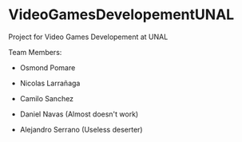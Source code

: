 # VideoGamesDevelopementUNAL
Project for Video Games Developement at UNAL

Team Members:

* Osmond Pomare
* Nicolas Larrañaga
* Camilo Sanchez

* Daniel Navas (Almost doesn't work)

* Alejandro Serrano (Useless deserter)